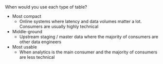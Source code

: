 When would you use each type of table?
- Most compact
    - Online systems where latency and data volumes matter a lot. Consumers are usually highly technical
- Middle-ground
	- Upstream staging / master data where the majority of consumers are other data engineers
- Most usable
	- When analytics is the main consumer and the majority of consumers are less technical
